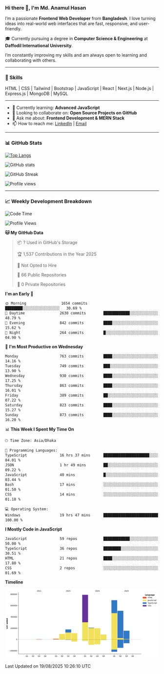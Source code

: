 ### Hi there 👋, I'm Md. Anamul Hasan

I’m a passionate **Frontend Web Developer** from **Bangladesh**. I love turning ideas into real-world web interfaces that are fast, responsive, and user-friendly.

🎓 Currently pursuing a degree in **Computer Science & Engineering** at **Daffodil International University**.

I’m constantly improving my skills and am always open to learning and collaborating with others.

---

### 🚀 Skills
HTML | CSS | Tailwind | Bootstrap | JavaScript | React | Next.js | Node.js | Express.js | MongoDB | MySQL 

---

- 🌱 Currently learning: **Advanced JavaScript**
- 👯 Looking to collaborate on: **Open Source Projects on GitHub**
- 💬 Ask me about: **Frontend Development & MERN Stack**
- 📫 How to reach me: [LinkedIn](https://www.linkedin.com/in/mdanamulhasan201) | [Email](mailto:anamulhasan3625@gmail.com)

---

### 📊 GitHub Stats

[![Top Langs](https://github-readme-stats.vercel.app/api/top-langs/?username=mdanamulhasan201&layout=compact)](https://github.com/anuraghazra/github-readme-stats)

![GitHub stats](https://github-readme-stats.vercel.app/api?username=mdanamulhasan201&show_icons=true&count_private=true&theme=tokyonight)

![GitHub Streak](https://streak-stats.demolab.com?user=mdanamulhasan201&theme=tokyonight)

![Profile views](https://gpvc.arturio.dev/mdanamulhasan201)

---

### 📈 Weekly Development Breakdown

<!--START_SECTION:waka-->
![Code Time](http://img.shields.io/badge/Code%20Time-576%20hrs%2027%20mins-blue)

![Profile Views](http://img.shields.io/badge/Profile%20Views-1-blue)

**🐱 My GitHub Data** 

> 📦 ? Used in GitHub's Storage 
 > 
> 🏆 1,537 Contributions in the Year 2025
 > 
> 🚫 Not Opted to Hire
 > 
> 📜 66 Public Repositories 
 > 
> 🔑 0 Private Repositories 
 > 
**I'm an Early 🐤** 

```text
🌞 Morning                1654 commits        ████████░░░░░░░░░░░░░░░░░   30.69 % 
🌆 Daytime                2630 commits        ████████████░░░░░░░░░░░░░   48.79 % 
🌃 Evening                842 commits         ████░░░░░░░░░░░░░░░░░░░░░   15.62 % 
🌙 Night                  264 commits         █░░░░░░░░░░░░░░░░░░░░░░░░   04.90 % 
```
📅 **I'm Most Productive on Wednesday** 

```text
Monday                   763 commits         ████░░░░░░░░░░░░░░░░░░░░░   14.16 % 
Tuesday                  749 commits         ███░░░░░░░░░░░░░░░░░░░░░░   13.90 % 
Wednesday                930 commits         ████░░░░░░░░░░░░░░░░░░░░░   17.25 % 
Thursday                 863 commits         ████░░░░░░░░░░░░░░░░░░░░░   16.01 % 
Friday                   389 commits         ██░░░░░░░░░░░░░░░░░░░░░░░   07.22 % 
Saturday                 823 commits         ████░░░░░░░░░░░░░░░░░░░░░   15.27 % 
Sunday                   873 commits         ████░░░░░░░░░░░░░░░░░░░░░   16.20 % 
```


📊 **This Week I Spent My Time On** 

```text
🕑︎ Time Zone: Asia/Dhaka

💬 Programming Languages: 
TypeScript               16 hrs 37 mins      █████████████████████░░░░   84.01 % 
JSON                     1 hr 49 mins        ██░░░░░░░░░░░░░░░░░░░░░░░   09.22 % 
JavaScript               40 mins             █░░░░░░░░░░░░░░░░░░░░░░░░   03.44 % 
Bash                     17 mins             ░░░░░░░░░░░░░░░░░░░░░░░░░   01.50 % 
CSS                      14 mins             ░░░░░░░░░░░░░░░░░░░░░░░░░   01.18 % 

💻 Operating System: 
Windows                  19 hrs 47 mins      █████████████████████████   100.00 % 
```

**I Mostly Code in JavaScript** 

```text
JavaScript               59 repos            ████████████░░░░░░░░░░░░░   50.00 % 
TypeScript               36 repos            ████████░░░░░░░░░░░░░░░░░   30.51 % 
HTML                     21 repos            ████░░░░░░░░░░░░░░░░░░░░░   17.80 % 
CSS                      2 repos             ░░░░░░░░░░░░░░░░░░░░░░░░░   01.69 % 
```



**Timeline**

![Lines of Code chart](https://raw.githubusercontent.com/mdanamulhasan201/mdanamulhasan201/main/assets/bar_graph.png)


 Last Updated on 19/08/2025 10:26:10 UTC
<!--END_SECTION:waka-->
